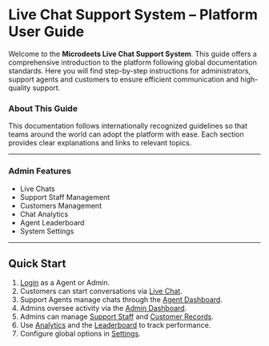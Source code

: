 # Live Chat Support System – Platform User Guide

Welcome to the **Microdeets Live Chat Support System**. This guide offers a comprehensive introduction to the platform following global documentation standards. Here you will find step-by-step instructions for administrators, support agents and customers to ensure efficient communication and high-quality support.

### About This Guide
This documentation follows internationally recognized guidelines so that teams around the world can adopt the platform with ease. Each section provides clear explanations and links to relevant topics.

---

### Admin Features
- Live Chats
- Support Staff Management
- Customers Management
- Chat Analytics
- Agent Leaderboard
- System Settings

---

## Quick Start

1. [Login](./login.md) as a Agent or Admin.
2. Customers can start conversations via [Live Chat](./customer.md).
3. Support Agents manage chats through the [Agent Dashboard](./agent_dashboard.md).
4. Admins oversee activity via the [Admin Dashboard](./admin_dashboard.md).
5. Admins can manage [Support Staff](./admin_dashboard.md) and [Customer Records](./admin_dashboard.md).
6. Use [Analytics](./admin_dashboard.md) and the [Leaderboard](./admin_dashboard.md) to track performance.
7. Configure global options in [Settings](./admin_dashboard.md).


